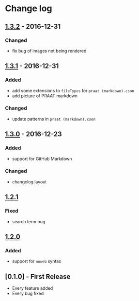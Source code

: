 # Change log

## [1.3.2] - 2016-12-31
### Changed
* fix bug of images not being rendered

## [1.3.1] - 2016-12-31
### Added
* add some extensions to `fileTypes` for `praat (markdown).cson`
* add picture of PRAAT markdown

### Changed
* update patterns in `praat (markdown).cson`

## [1.3.0] - 2016-12-23
### Added
* support for GitHub Markdown

### Changed
* changelog layout

## [1.2.1]
### Fixed
* search term bug

## [1.2.0]
### Added
* support for `noweb` syntax

## [0.1.0] - First Release
* Every feature added
* Every bug fixed

[1.3.2]: https://github.com/stefanocoretta/language-praat/compare/v1.3.2...v1.3.1
[1.3.1]: https://github.com/stefanocoretta/language-praat/compare/v1.3.1...v1.3.0
[1.3.0]: https://github.com/stefanocoretta/language-praat/compare/v1.3.0...v1.2.1
[1.2.1]: https://github.com/stefanocoretta/language-praat/compare/v1.2.1...v1.2.0
[1.2.0]: https://github.com/stefanocoretta/language-praat/compare/v1.2.0...v0.1.0
